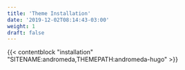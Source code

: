 ```yaml
---
title: 'Theme Installation'
date: '2019-12-02T08:14:43-03:00'
weight: 1
draft: false
---
```


{{< contentblock "installation" "SITENAME:andromeda,THEMEPATH:andromeda-hugo" >}}